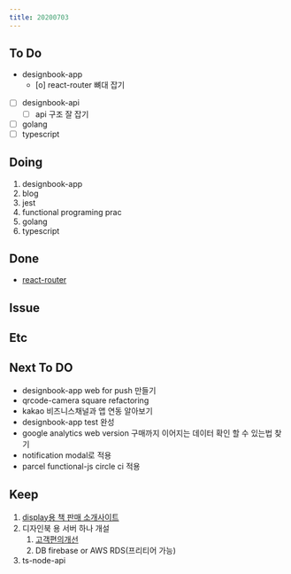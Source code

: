 ```yaml
---
title: 20200703
---
```


## To Do

- designbook-app
  - [o] react-router 뼈대 잡기
- [ ] designbook-api
  - [ ] api 구조 잘 잡기
- [ ] golang
- [ ] typescript

## Doing

1. designbook-app
2. blog
3. jest
4. functional programing prac
5. golang
6. typescript

## Done

- [react-router](https://www.notion.so/designbook/react-router-af9cd1da513d4bcf9d7a1da1d1cd6cc3)

## Issue

## Etc

## Next To DO

- designbook-app web for push 만들기
- qrcode-camera square refactoring
- kakao 비즈니스채널과 앱 연동 알아보기
- designbook-app test 완성
- google analytics web version 구매까지 이어지는 데이터 확인 할 수 있는법 찾기
- notification modal로 적용
- parcel functional-js circle ci 적용

## Keep

1. [display용 책 판매 소개사이트](https://www.notion.so/664d830ecbd64cfd92ec8d22efa725fa)
2. 디자인북 용 서버 하나 개설
   1. [ 고객편의개선 ](https://www.notion.so/ec91e42cfe2a40da8c1f01f5d3c83c4a)
   2. DB firebase or AWS RDS(프리티어 가능)
3. ts-node-api
